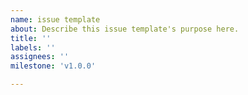 ```yaml
---
name: issue template
about: Describe this issue template's purpose here.
title: ''
labels: ''
assignees: ''
milestone: 'v1.0.0'

---
```



